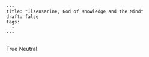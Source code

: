 ```
---
title: "Ilsensarine, God of Knowledge and the Mind"
draft: false
tags:
  - 
---
 
```

True Neutral